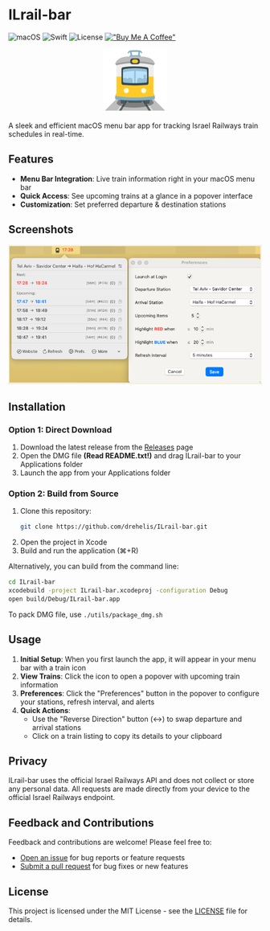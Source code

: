 # ILrail-bar

![macOS](https://img.shields.io/badge/macOS-15.0+-brightgreen.svg?style=for-the-badge)
![Swift](https://img.shields.io/badge/Swift-6.0-orange.svg?style=for-the-badge)
![License](https://img.shields.io/badge/License-MIT-blue.svg?style=for-the-badge)
[!["Buy Me A Coffee"](https://img.shields.io/badge/-buy_me_a%C2%A0coffee-gray?logo=buy-me-a-coffee&style=for-the-badge)](https://www.buymeacoffee.com/drehelis)

<p align="center">
  <img src="ILrail-bar/Assets.xcassets/AppIcon.appiconset/128.png" alt="ILrail-bar Logo">
</p>


A sleek and efficient macOS menu bar app for tracking Israel Railways train schedules in real-time.

## Features

- **Menu Bar Integration**: Live train information right in your macOS menu bar
- **Quick Access**: See upcoming trains at a glance in a popover interface
- **Customization**: Set preferred departure & destination stations 

## Screenshots

<p align="center">
  <img src="screenshots/menu-bar-pref.png" width="600" alt="Menu Bar Interface">
</p>

## Installation

### Option 1: Direct Download

1. Download the latest release from the [Releases](https://github.com/drehelis/ILrail-bar/releases) page
2. Open the DMG file **(Read README.txt!)** and drag ILrail-bar to your Applications folder
3. Launch the app from your Applications folder

### Option 2: Build from Source

1. Clone this repository:
   ```bash
   git clone https://github.com/drehelis/ILrail-bar.git
   ```
2. Open the project in Xcode
3. Build and run the application (⌘+R)

Alternatively, you can build from the command line:
   ```bash
   cd ILrail-bar
   xcodebuild -project ILrail-bar.xcodeproj -configuration Debug
   open build/Debug/ILrail-bar.app
   ```
To pack DMG file, use `./utils/package_dmg.sh`

## Usage

1. **Initial Setup**: When you first launch the app, it will appear in your menu bar with a train icon
2. **View Trains**: Click the icon to open a popover with upcoming train information
3. **Preferences**: Click the "Preferences" button in the popover to configure your stations, refresh interval, and alerts
4. **Quick Actions**: 
   - Use the "Reverse Direction" button (↔) to swap departure and arrival stations
   - Click on a train listing to copy its details to your clipboard

## Privacy

ILrail-bar uses the official Israel Railways API and does not collect or store any personal data. All requests are made directly from your device to the official Israel Railways endpoint.

## Feedback and Contributions

Feedback and contributions are welcome! Please feel free to:
- [Open an issue](https://github.com/drehelis/ILrail-bar/issues) for bug reports or feature requests
- [Submit a pull request](https://github.com/drehelis/ILrail-bar/pulls) for bug fixes or new features

## License

This project is licensed under the MIT License - see the [LICENSE](LICENSE) file for details.

